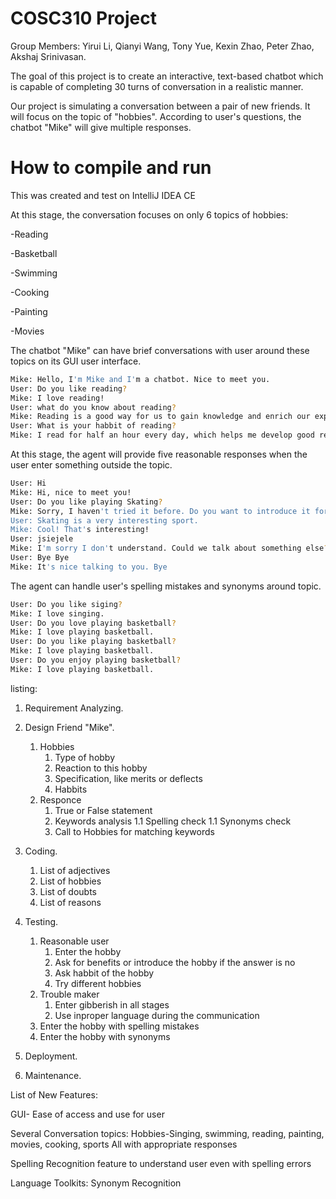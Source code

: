 # COSC310 Project
Group Members:
Yirui Li,
Qianyi Wang,
Tony Yue,
Kexin Zhao,
Peter Zhao,
Akshaj Srinivasan.


The goal of this project is to create an interactive, text-based chatbot which is capable of completing 30 turns of conversation in a realistic manner.

Our project is simulating a conversation between a pair of new friends. It will focus on the topic of "hobbies". According to user's questions, the chatbot "Mike" will give multiple responses.

# How to compile and run
This was created and test on IntelliJ IDEA CE

At this stage, the conversation focuses on only 6 topics of hobbies:

-Reading

-Basketball

-Swimming

-Cooking

-Painting

-Movies


The chatbot "Mike" can have brief conversations with user around these topics on its GUI user interface.

```bash
Mike: Hello, I'm Mike and I'm a chatbot. Nice to meet you.
User: Do you like reading?
Mike: I love reading!
User: what do you know about reading?
Mike: Reading is a good way for us to gain knowledge and enrich our experience.
User: What is your habbit of reading?
Mike: I read for half an hour every day, which helps me develop good reading habits.
```

At this stage, the agent will provide five reasonable responses when the user enter something outside the topic.

```bash
User: Hi
Mike: Hi, nice to meet you!
User: Do you like playing Skating?
Mike: Sorry, I haven't tried it before. Do you want to introduce it for me?
User: Skating is a very interesting sport.
Mike: Cool! That's interesting!
User: jsiejele
Mike: I'm sorry I don't understand. Could we talk about something else?
User: Bye Bye
Mike: It's nice talking to you. Bye
```

The agent can handle user's spelling mistakes and synonyms around topic.

```bash
User: Do you like siging?
Mike: I love singing.
User: Do you love playing basketball?
Mike: I love playing basketball.
User: Do you like playing basketball?
Mike: I love playing basketball.
User: Do you enjoy playing basketball?
Mike: I love playing basketball.
```



listing:

1. Requirement Analyzing.

1. Design Friend "Mike".
	1. Hobbies
		1. Type of hobby
		1. Reaction to this hobby
		1. Specification, like merits or deflects
		1. Habbits
	1. Responce
		1. True or False statement
		1. Keywords analysis
       1.1 Spelling check
       1.1 Synonyms check
		1. Call to Hobbies for matching keywords

1. Coding.
	1. List of adjectives
	1. List of hobbies
	1. List of doubts
	1. List of reasons
  
1. Testing.
	1. Reasonable user
		1. Enter the hobby
		1. Ask for benefits or introduce the hobby if the answer is no
		1. Ask habbit of the hobby
		1. Try different hobbies
	1. Trouble maker
		1. Enter gibberish in all stages
		1. Use inproper language during the communication
    1. Enter the hobby with spelling mistakes
    1. Enter the hobby with synonyms
		
1. Deployment.

1. Maintenance.



List of New Features:

GUI- Ease of access and use for user

Several Conversation topics:
Hobbies-Singing, swimming, reading, painting, movies, cooking, sports
All with appropriate responses

Spelling Recognition feature to understand user even with spelling errors

Language Toolkits: Synonym Recognition

